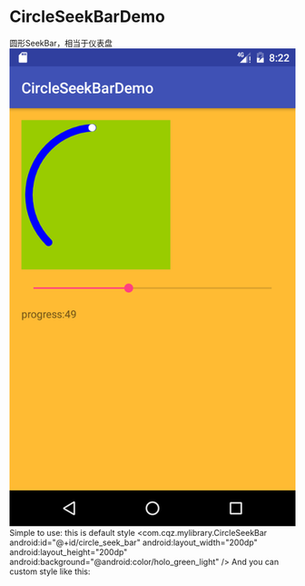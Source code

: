 # CircleSeekBarDemo
圆形SeekBar，相当于仪表盘
![image](https://github.com/ChenQingZhen/CircleSeekBarDemo/blob/master/Screenshot/Screenshot_1481703757.png)
Simple to use:
this is default style
 <com.cqz.mylibrary.CircleSeekBar
        android:id="@+id/circle_seek_bar"
        android:layout_width="200dp"
        android:layout_height="200dp"
        android:background="@android:color/holo_green_light"
        />
And you can custom style
like this:

        
